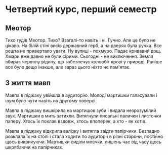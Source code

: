 # Четвертий курс, перший семестр

## Меотор

Тихо гудів Меотор.
Тихо?
Взагалі-то навіть і ні.
Гучно.
Але це було не цікаво.
На білій стіні висів державний герб, а на дверях була ручка.
Все решта не привертало уваги.
Ну вулиці - похмуро.
Падає кривавий дощ.
Хмари вже давно не були сірими.
Сьогодні - не виключення.
Земля вбирає червону рідину, що забезпечує колообіг крові у природі.
Раніше все було дещо інакше, але зараз цього ніхто не пам'ятає.

## З життя мавп

Мавпа в піджаку увійшла в аудиторію. 
Молоді мартишки галасували і шум було чути навіть на другому поверсі.

Мавпа в піджаку вишкірила на мартишок зуби і видала незрозумілий звук. 
Мартишки в мить затихли. 
Витягнули писальні палички і листочки паперу. 
Хтось їх поклав вздовж, хтось впоперек, а хто - як хотів.

Мавпа в піджаку відкрила валізку і витягла звідти папірчики. 
Безладно розклала їх на столі і стала ходити по аудиторії в різні сторони, постійно щось викрикуючи. 
Мартишки сиділи мовчки, лишень час від часу щось шкрябаючи на папірчиках.